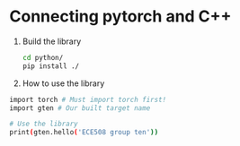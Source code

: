 # Connecting pytorch and C++
1. Build the library
    ```bash
    cd python/
    pip install ./
    ```
2. How to use the library
```bash
import torch # Must import torch first!
import gten # Our built target name

# Use the library 
print(gten.hello('ECE508 group ten'))
```